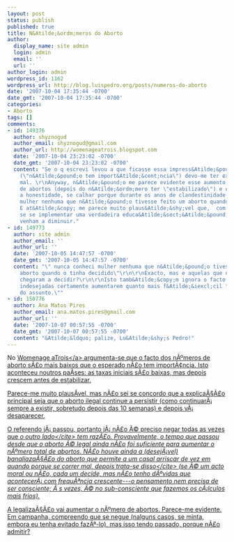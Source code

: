 ```yaml
---
layout: post
status: publish
published: true
title: N&Atilde;&ordm;meros do Aborto
author:
  display_name: site admin
  login: admin
  email: ''
  url: ''
author_login: admin
wordpress_id: 1162
wordpress_url: http://blog.luispedro.org/posts/numeros-do-aborto
date: '2007-10-04 17:35:44 -0700'
date_gmt: '2007-10-04 17:35:44 -0700'
categories:
- Aborto
tags: []
comments:
- id: 149376
  author: shyznogud
  author_email: shyznogud@gmail.com
  author_url: http://womenageatrois.blogspot.com
  date: '2007-10-04 23:23:02 -0700'
  date_gmt: '2007-10-04 23:23:02 -0700'
  content: "Se o q escrevi levou a que ficasse essa impress&Atilde;&pound;o de leveza
    (\"n&Atilde;&pound;o tem import&Atilde;&cent;ncia\") devo-me ter exprimido muito
    mal. \r\nAnyway, n&Atilde;&pound;o me parece evidente esse aumento do n&Atilde;&ordm;mero
    de abortos (depois do n&Atilde;&ordm;mero ter \"estabilizado\") e digo-o com toda
    a honestidade, se calhar porque durante os anos de clandestinidade nunca conheci
    mulher nenhuma que n&Atilde;&pound;o tivesse feito um aborto quando o tinha decidido.
    E at&Atilde;&copy; me parece muito plaus&Atilde;&shy;vel que,  com com o tempoe
    se se implementar uma verdadeira educa&Atilde;&sect;&Atilde;&pound;o sexual, eles
    venham a diminuir."
- id: 149773
  author: site admin
  author_email: ''
  author_url: ''
  date: '2007-10-05 14:47:57 -0700'
  date_gmt: '2007-10-05 14:47:57 -0700'
  content: "\" nunca conheci mulher nenhuma que n&Atilde;&pound;o tivesse feito um
    aborto quando o tinha decidido\"\r\n\r\nExacto, mas e aquelas que n&Atilde;&pound;o
    chegaram a decidir?\r\n\r\nIsto tamb&Atilde;&copy;m ignora o facto das gravidezes
    indesejadas certamente aumentarem quanto mais f&Atilde;&iexcl;cil for \"tratar
    do assunto.\""
- id: 150776
  author: Ana Matos Pires
  author_email: ana.matos.pires@gmail.com
  author_url: ''
  date: '2007-10-07 00:57:55 -0700'
  date_gmt: '2007-10-07 00:57:55 -0700'
  content: "&Atilde;&ldquo; palize, Lu&Atilde;&shy;s Pedro!"
---
```

<p>No <a href="http:&#47;&#47;womenageatrois.blogspot.com&#47;2007&#47;10&#47;de-regresso-velhos-temas.html">Womenage aTrois<&#47;a> argumenta-se que o facto dos n&Atilde;&ordm;meros de aborto s&Atilde;&pound;o mais baixos que o esperado n&Atilde;&pound;o tem import&Atilde;&cent;ncia. Isto aconteceu noutros pa&Atilde;&shy;ses: as taxas iniciais s&Atilde;&pound;o baixas, mas depois crescem antes de estabilizar.</p>
<p>Parece-me muito plaus&Atilde;&shy;vel, mas n&Atilde;&pound;o sei se concordo que a explica&Atilde;&sect;&Atilde;&pound;o principal seja que o aborto ilegal continue a persistir (como continuar&Atilde;&iexcl; sempre a existir, sobretudo depois das 10 semanas) e depois v&Atilde;&iexcl; desaparecer.</p>
<p>O referendo j&Atilde;&iexcl; passou, portanto j&Atilde;&iexcl; n&Atilde;&pound;o &Atilde;&copy; preciso negar todas as vezes que <cite>o outro lado<&#47;cite> tem raz&Atilde;&pound;o. Provavelmente, o tempo que passou desde que o aborto &Atilde;&copy; legal ainda n&Atilde;&pound;o foi suficiente para aumentar o n&Atilde;&ordm;mero total de abortos. N&Atilde;&pound;o houve ainda a (desej&Atilde;&iexcl;vel) banaliaza&Atilde;&sect;&Atilde;&pound;o do aborto que permite a um casal arriscar de vez em quando porque <cite>se correr mal, depois trata-se disso<&#47;cite> (se &Atilde;&copy; um acto moral ou n&Atilde;&pound;o, cada um decide, mas n&Atilde;&pound;o tenho d&Atilde;&ordm;vidas que acontecer&Atilde;&iexcl; com frequ&Atilde;&ordf;ncia crescente---o pensamento nem precisa de ser consciente; &Atilde;&nbsp;s vezes, &Atilde;&copy; no sub-consciente que fazemos os c&Atilde;&iexcl;lculos mais frios).</p>
<p>A legaliza&Atilde;&sect;&Atilde;&pound;o vai aumentar o n&Atilde;&ordm;mero de abortos. Parece-me evidente. Em campanha, compreendo que se negue (nalguns casos, se minta, embora eu tenha evitado faz&Atilde;&ordf;-lo), mas isso tendo passado, porque n&Atilde;&pound;o admitir?</p>
